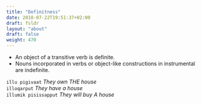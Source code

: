 ```yaml
---
title: "Definitness"
date: 2018-07-22T19:51:37+02:00
draft: fsldr 
layout: "about"
draft: false 
weight: 470
---
```


* An object of a transitive verb is definite. 
* Nouns incorporated in verbs or object-like constructions in instrumental are indefinite.

`illu pigivaat` *They own THE house*<br/>
`illoqarput` *They have a house*<br/>
`illumik pisissapput` *They will buy A house*<br/>